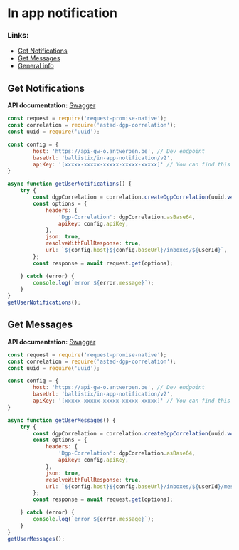 # In app notification


### Links:

<!--ts-->
   * [Get Notifications](#get-notifications)
   * [Get Messages](#get-messages)
   * [General info](https://acpaas.digipolis.be/nl/product/notification-engine/v2.0.0/api-notification-engine-in-app-v2/about)
<!--te-->


## Get Notifications

**API documentation:** [Swagger](https://api-store-o.antwerpen.be/#/org/ballistix/api/in-app-notification/v2/documentation)

```javascript
const request = require('request-promise-native');
const correlation = require('astad-dgp-correlation');
const uuid = require('uuid');

const config = {
        host: 'https://api-gw-o.antwerpen.be', // Dev endpoint
        baseUrl: 'ballistix/in-app-notification/v2',
        apiKey: '[xxxxx-xxxxx-xxxxx-xxxxx-xxxxx]' // You can find this in your application on the api-store https://api-store-o.antwerpen.be/
}

async function getUserNotifications() {
    try {
        const dgpCorrelation = correlation.createDgpCorrelation(uuid.v4(), 'Your-service');
        const options = {
            headers: {
                'Dgp-Correlation': dgpCorrelation.asBase64,
                apikey: config.apiKey,
            },
            json: true,
            resolveWithFullResponse: true,
            url: `${config.host}${config.baseUrl}/inboxes/${userId}`,
        };
        const response = await request.get(options);

    } catch (error) {
        console.log(`error ${error.message}`);
    }
}
getUserNotifications();

```
## Get Messages

**API documentation:** [Swagger](https://api-store-o.antwerpen.be/#/org/ballistix/api/in-app-notification/v2/documentation)

```javascript
const request = require('request-promise-native');
const correlation = require('astad-dgp-correlation');
const uuid = require('uuid');

const config = {
        host: 'https://api-gw-o.antwerpen.be', // Dev endpoint
        baseUrl: 'ballistix/in-app-notification/v2',
        apiKey: '[xxxxx-xxxxx-xxxxx-xxxxx-xxxxx]' // You can find this in your application on the api-store https://api-store-o.antwerpen.be/
}

async function getUserMessages() {
    try {
        const dgpCorrelation = correlation.createDgpCorrelation(uuid.v4(), 'Your-service');
        const options = {
            headers: {
                'Dgp-Correlation': dgpCorrelation.asBase64,
                apikey: config.apiKey,
            },
            json: true,
            resolveWithFullResponse: true,
            url: `${config.host}${config.baseUrl}/inboxes/${userId}/messages`,
        };
        const response = await request.get(options);

    } catch (error) {
        console.log(`error ${error.message}`);
    }
}
getUserMessages();

```
